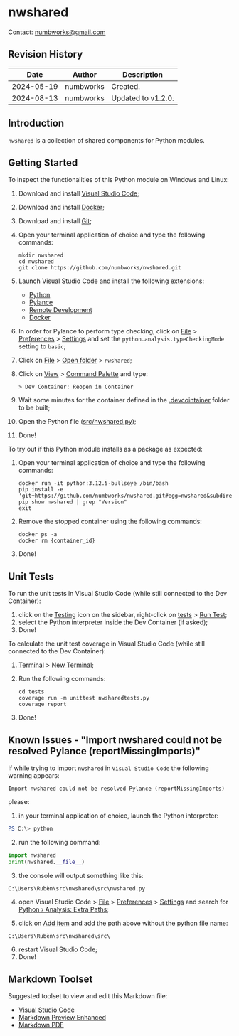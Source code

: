# nwshared
Contact: numbworks@gmail.com

## Revision History

| Date | Author | Description |
|---|---|---|
| 2024-05-19 | numbworks | Created. |
| 2024-08-13 | numbworks | Updated to v1.2.0. |

## Introduction

`nwshared` is a collection of shared components for Python modules.

## Getting Started

To inspect the functionalities of this Python module on Windows and Linux:

1. Download and install [Visual Studio Code](https://code.visualstudio.com/Download);
2. Download and install [Docker](https://www.docker.com/products/docker-desktop/);
3. Download and install [Git](https://git-scm.com/downloads);
4. Open your terminal application of choice and type the following commands:

    ```
    mkdir nwshared
    cd nwshared
    git clone https://github.com/numbworks/nwshared.git
    ```

5. Launch Visual Studio Code and install the following extensions:

    - [Python](https://marketplace.visualstudio.com/items?itemName=ms-python.python)
    - [Pylance](https://marketplace.visualstudio.com/items?itemName=ms-python.vscode-pylance)
    - [Remote Development](https://marketplace.visualstudio.com/items?itemName=ms-vscode-remote.vscode-remote-extensionpack)
    - [Docker](https://marketplace.visualstudio.com/items?itemName=ms-azuretools.vscode-docker)

6. In order for Pylance to perform type checking, click on <ins>File</ins> > <ins>Preferences</ins> > <ins>Settings</ins> and set the `python.analysis.typeCheckingMode` setting to `basic`;
7. Click on <ins>File</ins> > <ins>Open folder</ins> > `nwshared`;
8. Click on <ins>View</ins> > <ins>Command Palette</ins> and type:

    ```
    > Dev Container: Reopen in Container
    ```

9. Wait some minutes for the container defined in the <ins>.devcointainer</ins> folder to be built;
10. Open the Python file (<ins>src/nwshared.py</ins>);
11. Done!

To try out if this Python module installs as a package as expected:

1. Open your terminal application of choice and type the following commands:

    ```
    docker run -it python:3.12.5-bullseye /bin/bash
    pip install -e 'git+https://github.com/numbworks/nwshared.git#egg=nwshared&subdirectory=src'
    pip show nwshared | grep "Version"
    exit
    ```

2. Remove the stopped container using the following commands:

    ```
    docker ps -a
    docker rm {container_id}
    ```

3. Done!


## Unit Tests

To run the unit tests in Visual Studio Code (while still connected to the Dev Container):

1.  click on the <ins>Testing</ins> icon on the sidebar, right-click on <ins>tests</ins> > <ins>Run Test</ins>;
2. select the Python interpreter inside the Dev Container (if asked);
3. Done! 

To calculate the unit test coverage in Visual Studio Code (while still connected to the Dev Container):

1. <ins>Terminal</ins> > <ins>New Terminal</ins>;
2. Run the following commands:

    ```
    cd tests
    coverage run -m unittest nwsharedtests.py
    coverage report
    ```

3. Done!

## Known Issues - "Import nwshared could not be resolved Pylance (reportMissingImports)"

If while trying to import `nwshared` in `Visual Studio Code` the following warning appears:

```
Import nwshared could not be resolved Pylance (reportMissingImports)
```

please:

1. in your terminal application of choice, launch the Python interpreter:

```powershell
PS C:\> python
```

2. run the following command:

```python
import nwshared
print(nwshared.__file__)
```

3. the console will output something like this:

```
C:\Users\Rubèn\src\nwshared\src\nwshared.py
```

4. open Visual Studio Code > <ins>File</ins> > <ins>Preferences</ins> > <ins>Settings</ins> and search for <ins>Python › Analysis: Extra Paths</ins>;

5. click on <ins>Add item</ins> and add the path above without the python file name: 

```
C:\Users\Rubèn\src\nwshared\src\
```

6. restart Visual Studio Code;
7. Done!

## Markdown Toolset

Suggested toolset to view and edit this Markdown file:

- [Visual Studio Code](https://code.visualstudio.com/)
- [Markdown Preview Enhanced](https://marketplace.visualstudio.com/items?itemName=shd101wyy.markdown-preview-enhanced)
- [Markdown PDF](https://marketplace.visualstudio.com/items?itemName=yzane.markdown-pdf)